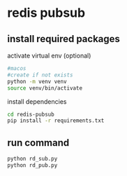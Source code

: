 # redis pubsub
## install required packages
activate virtual env (optional)
```bash
#macos
#create if not exists
python -m venv venv
source venv/bin/activate
```
install dependencies
```bash
cd redis-pubsub
pip install -r requirements.txt
```

## run command
```bash
python rd_sub.py
python rd_pub.py